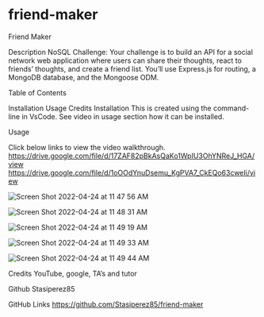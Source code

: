 # friend-maker
Friend Maker

Description NoSQL Challenge: Your challenge is to build an API for a social network web application where users can share their thoughts, react to friends’ thoughts, and create a friend list. You’ll use Express.js for routing, a MongoDB database, and the Mongoose ODM. 

Table of Contents

Installation Usage Credits Installation This is created using the command-line in VsCode. See video in usage section how it can be installed.

Usage

Click below links to view the video walkthrough. 
https://drive.google.com/file/d/17ZAF82pBkAsQaKo1WpIU3OhYNReJ_HGA/view
https://drive.google.com/file/d/1oOOdYnuDsemu_KgPVA7_CkEQo63cweIi/view


![Screen Shot 2022-04-24 at 11 47 56 AM](https://user-images.githubusercontent.com/78401136/164989645-88786435-0a48-408b-8cf3-1a3be4dd4a7d.png)

![Screen Shot 2022-04-24 at 11 48 31 AM](https://user-images.githubusercontent.com/78401136/164989658-da8aa4e9-c22e-40f3-8686-dc5309edfdee.png)

![Screen Shot 2022-04-24 at 11 49 19 AM](https://user-images.githubusercontent.com/78401136/164989662-17ae55ad-963b-4dfa-a1cc-55c68181cc2f.png)

![Screen Shot 2022-04-24 at 11 49 33 AM](https://user-images.githubusercontent.com/78401136/164989666-37d31fc8-80fb-44f4-8a0f-02a75b262df8.png)

![Screen Shot 2022-04-24 at 11 49 44 AM](https://user-images.githubusercontent.com/78401136/164989669-88664ec5-c189-45de-8802-3bc7a4451db1.png)


Credits YouTube, google, TA’s and tutor

Github Stasiperez85

GitHub Links https://github.com/Stasiperez85/friend-maker

